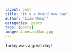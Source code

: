 ```yaml
---
layout: post
title: "It's a brand new day"
author: "Liam Mason"
categories: posts
tags: [posts]
image: JamesandDan.jpg
---
```


Today was a great day!
